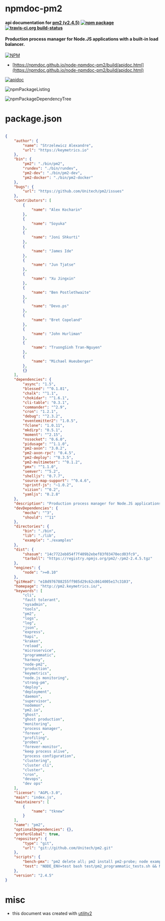 # npmdoc-pm2

#### api documentation for  [pm2 (v2.4.5)](http://pm2.keymetrics.io/)  [![npm package](https://img.shields.io/npm/v/npmdoc-pm2.svg?style=flat-square)](https://www.npmjs.org/package/npmdoc-pm2) [![travis-ci.org build-status](https://api.travis-ci.org/npmdoc/node-npmdoc-pm2.svg)](https://travis-ci.org/npmdoc/node-npmdoc-pm2)

#### Production process manager for Node.JS applications with a built-in load balancer.

[![NPM](https://nodei.co/npm/pm2.png?downloads=true&downloadRank=true&stars=true)](https://www.npmjs.com/package/pm2)

- [https://npmdoc.github.io/node-npmdoc-pm2/build/apidoc.html](https://npmdoc.github.io/node-npmdoc-pm2/build/apidoc.html)

[![apidoc](https://npmdoc.github.io/node-npmdoc-pm2/build/screenCapture.buildCi.browser.%252Ftmp%252Fbuild%252Fapidoc.html.png)](https://npmdoc.github.io/node-npmdoc-pm2/build/apidoc.html)

![npmPackageListing](https://npmdoc.github.io/node-npmdoc-pm2/build/screenCapture.npmPackageListing.svg)

![npmPackageDependencyTree](https://npmdoc.github.io/node-npmdoc-pm2/build/screenCapture.npmPackageDependencyTree.svg)



# package.json

```json

{
    "author": {
        "name": "Strzelewicz Alexandre",
        "url": "https://keymetrics.io"
    },
    "bin": {
        "pm2": "./bin/pm2",
        "rundev": "./bin/rundev",
        "pm2-dev": "./bin/pm2-dev",
        "pm2-docker": "./bin/pm2-docker"
    },
    "bugs": {
        "url": "https://github.com/Unitech/pm2/issues"
    },
    "contributors": [
        {
            "name": "Alex Kocharin"
        },
        {
            "name": "Soyuka"
        },
        {
            "name": "Joni Shkurti"
        },
        {
            "name": "James Ide"
        },
        {
            "name": "Jun Tjatse"
        },
        {
            "name": "Xu Jingxin"
        },
        {
            "name": "Ben Postlethwaite"
        },
        {
            "name": "Devo.ps"
        },
        {
            "name": "Bret Copeland"
        },
        {
            "name": "John Hurliman"
        },
        {
            "name": "TruongSinh Tran-Nguyen"
        },
        {
            "name": "Michael Hueuberger"
        },
        {}
    ],
    "dependencies": {
        "async": "1.5",
        "blessed": "^0.1.81",
        "chalk": "^1.1",
        "chokidar": "^1.6.1",
        "cli-table": "0.3.1",
        "commander": "^2.9",
        "cron": "1.2.1",
        "debug": "^2.3.2",
        "eventemitter2": "1.0.5",
        "fclone": "1.0.11",
        "mkdirp": "0.5.1",
        "moment": "^2.15",
        "nssocket": "0.6.0",
        "pidusage": "^1.1.0",
        "pm2-axon": "3.0.2",
        "pm2-axon-rpc": "0.4.5",
        "pm2-deploy": "^0.3.5",
        "pm2-multimeter": "^0.1.2",
        "pmx": "^1.1.0",
        "semver": "^5.2",
        "shelljs": "0.7.7",
        "source-map-support": "^0.4.6",
        "sprintf-js": "~1.0.2",
        "vizion": "^0.2",
        "yamljs": "0.2.8"
    },
    "description": "Production process manager for Node.JS applications with a built-in load balancer.",
    "devDependencies": {
        "mocha": "^3",
        "should": "^11"
    },
    "directories": {
        "bin": "./bin",
        "lib": "./lib",
        "example": "./examples"
    },
    "dist": {
        "shasum": "14c7722eb854f7f409b2ebef83f03470ecd03fc9",
        "tarball": "https://registry.npmjs.org/pm2/-/pm2-2.4.5.tgz"
    },
    "engines": {
        "node": ">=0.10"
    },
    "gitHead": "e18d976788255ff985d29c62c8614005e17c3103",
    "homepage": "http://pm2.keymetrics.io/",
    "keywords": [
        "cli",
        "fault tolerant",
        "sysadmin",
        "tools",
        "pm2",
        "logs",
        "log",
        "json",
        "express",
        "hapi",
        "kraken",
        "reload",
        "microservice",
        "programmatic",
        "harmony",
        "node-pm2",
        "production",
        "keymetrics",
        "node.js monitoring",
        "strong-pm",
        "deploy",
        "deployment",
        "daemon",
        "supervisor",
        "nodemon",
        "pm2.io",
        "ghost",
        "ghost production",
        "monitoring",
        "process manager",
        "forever",
        "profiling",
        "probes",
        "forever-monitor",
        "keep process alive",
        "process configuration",
        "clustering",
        "cluster cli",
        "cluster",
        "cron",
        "devops",
        "dev ops"
    ],
    "license": "AGPL-3.0",
    "main": "index.js",
    "maintainers": [
        {
            "name": "tknew"
        }
    ],
    "name": "pm2",
    "optionalDependencies": {},
    "preferGlobal": true,
    "repository": {
        "type": "git",
        "url": "git://github.com/Unitech/pm2.git"
    },
    "scripts": {
        "bench-pmx": "pm2 delete all; pm2 install pm2-probe; node examples/pmx/app.js; pm2 ls",
        "test": "NODE_ENV=test bash test/pm2_programmatic_tests.sh && NODE_ENV=test bash test/pm2_behavior_tests.sh"
    },
    "version": "2.4.5"
}
```



# misc
- this document was created with [utility2](https://github.com/kaizhu256/node-utility2)

